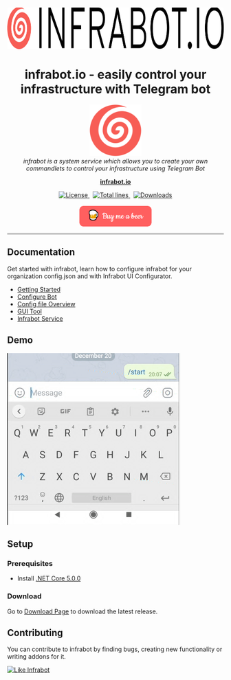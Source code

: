 <p align="center">
  <img src="iio/assets/images/banner.png" alt="infrabot-logo" width="900px" height="97px"/>
</p>

<h1 align="center">infrabot.io - easily control your infrastructure with Telegram bot</h1>
<p align="center">
  <img src="iio/assets/images/infrabot.png" alt="infrabot-logo" width="120px" height="120px"/>
  <br>
  <i>infrabot is a system service which allows you to create your own commandlets to control your infrastructure using Telegram Bot</i>
  <br>
</p>

<p align="center">
  <a href="https://www.infrabot.io"><strong>infrabot.io</strong></a>
  <br>
</p>
<p align="center">
  <a href="https://img.shields.io/github/license/infrabot-io/infrabot">
    <img src="https://img.shields.io/github/license/infrabot-io/infrabot" alt="License" />
  </a>&nbsp;
  <a href="https://img.shields.io/tokei/lines/github/infrabot-io/infrabot">
    <img src="https://img.shields.io/tokei/lines/github/infrabot-io/infrabot" alt="Total lines" />
  </a>&nbsp;
  <a href="https://img.shields.io/github/downloads/infrabot-io/infrabot/total">
    <img src="https://img.shields.io/github/downloads/infrabot-io/infrabot/total" alt="Downloads" />
  </a>
  <br><br>
  <a href="https://www.buymeacoffee.com/infrabot.io" target="_blank">
    <img width="168px" height="48px" src="iio/assets/images/bymeabeer.png" alt="Buy Me A Beer">
  </a>
</p>

<hr>

## Documentation

Get started with infrabot, learn how to configure infrabot for your organization config.json and with Infrabot UI Configurator.

- [Getting Started][quickstart]
- [Configure Bot][configurebot]
- [Config file Overview][configurebot]
- [GUI Tool][guitool]
- [Infrabot Service][infrabotservice]

## Demo

<img src="iio/assets/images/demo.gif" alt="infrabot-logo" width="400px" height="400px"/>


## Setup

### Prerequisites
- Install [.NET Core 5.0.0][netcore50]

### Download
Go to [Download Page][downloadinfrabot] to download the latest release. 

## Contributing
You can contribute to infrabot by finding bugs, creating new functionality or writing addons for it.

[![Like Infrabot](https://img.shields.io/badge/like-infrabot-orange)](https://github.com/infrabot-io/infrabot)

[quickstart]: https://infrabot.io/documentation/gettingstarted
[configurebot]: https://infrabot.io/documentation/configurebot
[configoverview]: https://infrabot.io/documentation/configoverview
[guitool]: https://infrabot.io/documentation/guitool
[infrabotservice]: https://infrabot.io/documentation/infrabotservice
[netcore50]: https://dotnet.microsoft.com/download/dotnet/5.0
[downloadinfrabot]:https://infrabot.io/download
